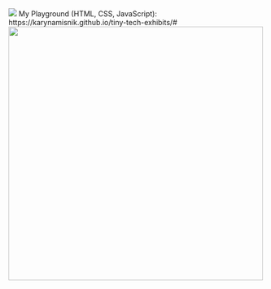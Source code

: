 <img src= "https://github.com/KarynaMisnik/KarynaMisnik/assets/96831988/e40e29d6-9a99-41fd-bba2-fe54273fbb1f" />
My Playground (HTML, CSS, JavaScript): https://karynamisnik.github.io/tiny-tech-exhibits/#


<img src="https://github.com/KarynaMisnik/KarynaMisnik/assets/96831988/997d3e8b-7ac0-44ee-a88c-bca826ac7a20" width="500" height="auto" />

